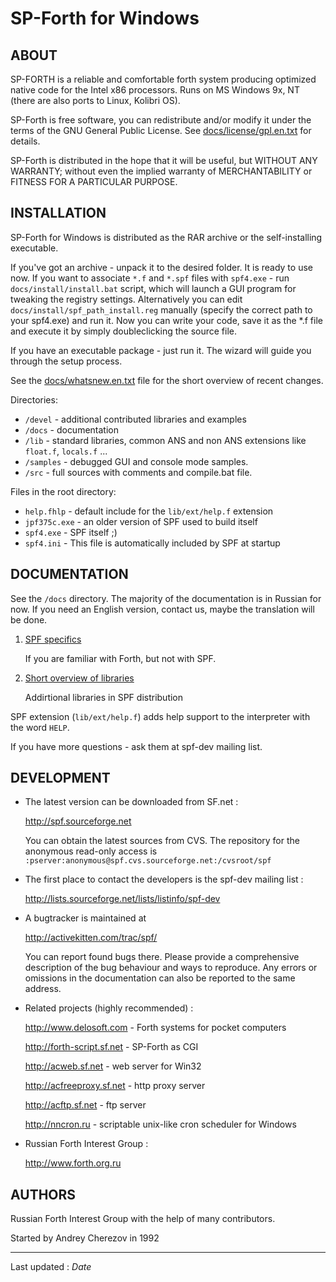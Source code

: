 
SP-Forth for Windows
====================

<title>SP-Forth for Windows</title>

<!-- Translated from readme.ru.md (rev. 1.2) -->

ABOUT
-----

SP-FORTH is a reliable and comfortable forth system producing optimized native
code for the Intel x86 processors. Runs on MS Windows 9x, NT (there are also
ports to Linux, Kolibri OS).

SP-Forth is free software, you can redistribute and/or modify it under the
terms of the GNU General Public License. See
[docs/license/gpl.en.txt](license/gpl.en.txt) for details.

SP-Forth is distributed in the hope that it will be useful, but WITHOUT ANY
WARRANTY; without even the implied warranty of MERCHANTABILITY or FITNESS FOR A
PARTICULAR PURPOSE.


INSTALLATION
------------

SP-Forth for Windows is distributed as the RAR archive or the self-installing
executable.

If you've got an archive - unpack it to the desired folder. It is ready to
use now. If you want to associate `*.f` and `*.spf` files with `spf4.exe` - run
`docs/install/install.bat` script, which will launch a GUI program for tweaking the
registry settings. Alternatively you can edit `docs/install/spf_path_install.reg`
manually (specify the correct path to your spf4.exe) and run it. Now you can
write your code, save it as the *.f file and execute it by simply
doubleclicking the source file.

If you have an executable package - just run it. The wizard will guide you
through the setup process.

See the [docs/whatsnew.en.txt](whatsnew.en.txt) file for the short overview of recent changes.

Directories:

* `/devel`   - additional contributed libraries and examples
* `/docs`    - documentation
* `/lib`     - standard libraries, common ANS and non ANS extensions like `float.f`, `locals.f` ...
* `/samples` - debugged GUI and console mode samples.
* `/src`     - full sources with comments and compile.bat file.

Files in the root directory:

* `help.fhlp`        - default include for the `lib/ext/help.f` extension
* `jpf375c.exe`      - an older version of SPF used to build itself
* `spf4.exe`         - SPF itself ;)
* `spf4.ini`         - This file is automatically included by SPF at startup


DOCUMENTATION
-------------

See the `/docs` directory. The majority of the documentation is in Russian for
now. If you need an English version, contact us, maybe the translation will be done.

1.  [SPF specifics](intro.en.html)

    If you are familiar with Forth, but not with SPF.

2.  [Short overview of libraries](devel.en.html)

    Addirtional libraries in SPF distribution


SPF extension (`lib/ext/help.f`) adds help support to the interpreter with the word `HELP`.

If you have more questions - ask them at spf-dev mailing list.


DEVELOPMENT
-----------

*    The latest version can be downloaded from SF.net :

     <http://spf.sourceforge.net>

     You can obtain the latest sources from CVS. The repository for the anonymous
     read-only access is
     `:pserver:anonymous@spf.cvs.sourceforge.net:/cvsroot/spf`

*    The first place to contact the developers is the spf-dev mailing list :

     <http://lists.sourceforge.net/lists/listinfo/spf-dev>

*    A bugtracker is maintained at

     <http://activekitten.com/trac/spf/>

     You can report found bugs there. Please provide a comprehensive description
     of the bug behaviour and ways to reproduce. Any errors or omissions in the
     documentation can also be reported to the same address.

*    Related projects (highly recommended) :

     <http://www.delosoft.com>    - Forth systems for pocket computers

     <http://forth-script.sf.net> - SP-Forth as CGI

     <http://acweb.sf.net>        - web server for Win32

     <http://acfreeproxy.sf.net>  - http proxy server

     <http://acftp.sf.net>        - ftp server

     <http://nncron.ru>           - scriptable unix-like cron scheduler for Windows

*    Russian Forth Interest Group :

     <http://www.forth.org.ru>


AUTHORS
-------

Russian Forth Interest Group with the help of many contributors.

Started by Andrey Cherezov in 1992

----
Last updated : $Date$
